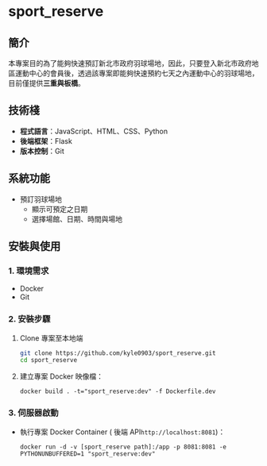 # sport_reserve

## 簡介

本專案目的為了能夠快速預訂新北市政府羽球場地，因此，只要登入新北市政府地區運動中心的會員後，透過該專案即能夠快速預約七天之內運動中心的羽球場地，目前僅提供**三重與板橋**。

## 技術棧

- **程式語言**：JavaScript、HTML、CSS、Python
- **後端框架**：Flask
- **版本控制**：Git

## 系統功能

- 預訂羽球場地
  - 顯示可預定之日期
  - 選擇場館、日期、時間與場地

## 安裝與使用

### 1. 環境需求

- Docker
- Git

### 2. 安裝步驟

1. Clone 專案至本地端

   ```bash
   git clone https://github.com/kyle0903/sport_reserve.git
   cd sport_reserve

   ```

2. 建立專案 Docker 映像檔：

   ```docker
   docker build . -t="sport_reserve:dev" -f Dockerfile.dev
   ```

### 3. 伺服器啟動

- 執行專案 Docker Container ( 後端 API`http://localhost:8081`)：
  ```docker
  docker run -d -v [sport_reserve path]:/app -p 8081:8081 -e PYTHONUNBUFFERED=1 "sport_reserve:dev"
  ```
